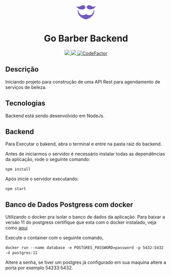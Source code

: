 <p align="center">
  <img alt="Icon" src="./logo-header.svg" width="60"/>
</p>
<h1 align="center">
  Go Barber Backend
</h1>

<p align="center">
  <a href="https://github.com/leosdesousa12/GoBarber-Backend/graphs/commit-activity" alt="Maintenance">
    <img src="https://img.shields.io/badge/Maintained%3F-yes-green.svg" />
  </a>
  <a href="./LICENSE" alt="License: MIT">
    <img src="https://img.shields.io/badge/License-MIT-blue.svg" />
  </a>
<a href="https://www.codefactor.io/repository/github/leosdesousa12/gobarber-backend"><img src="https://www.codefactor.io/repository/github/leosdesousa12/gobarber-backend/badge" alt="CodeFactor" /></a>
</p>



## Descrição

Iniciando projeto para construção de uma API Rest para agendamento de serviços de beleza.

## Tecnologias

Backend está sendo desenvolvido em NodeJs.

## Backend
Para Executar o bakend, abra o terminal e entre na pasta raiz do backend.

Antes de iniciarmos o servidor é necessário instalar todas as dependências da aplicação, rode o seguinte comando:
```
npm install
```
Após inicie o servidor executando:
```
npm start
```

## Banco de Dados Postgress com docker

Utilizando o docker pra isolar o banco de dados da aplicação. Para baixar a versão 11 do postgress certifique que esta com o docker instalado, veja como <a href="https://docs.docker.com/get-docker/">aqui</a>

Execute o container com o seguinte comando,
```
docker run --name database -e POSTGRES_PASSWORD=password -p 5432:5432 -d postgres:11
```
Altere a senha, se tiver um postgres já configurado em sua maquina altere a porta por exemplo 54233:5432.

